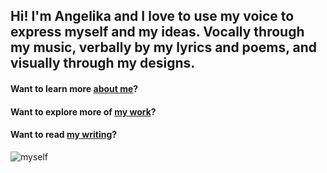 ## Hi! I'm Angelika and I love to use my voice to express myself and my ideas. Vocally through my music, verbally by my lyrics and poems, and visually through my designs.

#### Want to learn more [about me](about.md)?

#### Want to explore more of [my work](work.md)?

#### Want to read [my writing](writing.md)?

![myself](images/girl-with-leaves.jpg)


